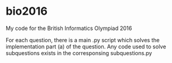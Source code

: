 # bio2016
My code for the British Informatics Olympiad 2016

For each question, there is a main .py script which solves the implementation part (a) of the question. Any code used to solve subquestions exists in the corresponsing subquestions.py
